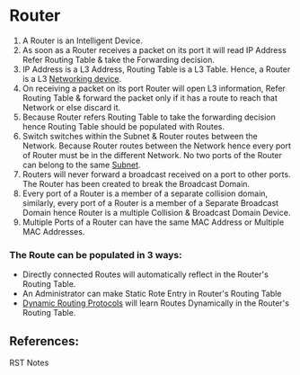 # Router

1. A Router is an Intelligent Device.
2. As soon as a Router receives a packet on its port it will read IP Address Refer Routing Table & take the Forwarding decision.
3. IP Address is a L3 Address, Routing Table is a L3 Table. Hence, a Router is a L3 [Networking device](untitled-33.md).
4. On receiving a packet on its port Router will open L3 information, Refer Routing Table & forward the packet only if it has a route to reach that Network or else discard it.
5. Because Router refers Routing Table to take the forwarding decision hence Routing Table should be populated with Routes. 
6. Switch switches within the Subnet & Router routes between the Network. Because Router routes between the Network hence every port of Router must be in the different Network. No two ports of the Router can belong to the same [Subnet](untitled-42.md).  
7. Routers will never forward a broadcast received on a port to other ports. The Router has been created to break the Broadcast Domain. 
8. Every port of a Router is a member of a separate collision domain, similarly, every port of a Router is a member of a Separate Broadcast Domain hence Router is a multiple Collision & Broadcast Domain Device.
9. Multiple Ports of a Router can have the same MAC Address or Multiple MAC Addresses.

### The Route can be populated in 3 ways:

* Directly connected Routes will automatically reflect in the Router's Routing Table. 
* An Administrator can make Static Rote Entry in Router's Routing Table
* [Dynamic Routing Protocols](untitled-43.md) will learn Routes Dynamically in the Router's Routing Table.

## References:

RST Notes

